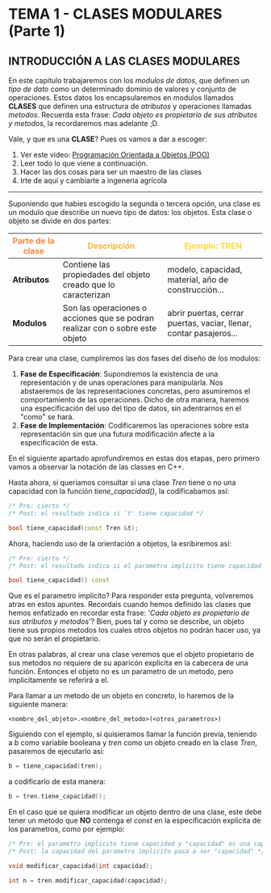 # TEMA 1 - CLASES MODULARES (Parte 1)
## **INTRODUCCIÓN A LAS CLASES MODULARES**

En este capitulo trabajaremos con los *modulos de datos*, que definen un *tipo de dato* como un determinado dominio de valores y conjunto de operaciones. Estos datos los encapsularemos en modulos llamados **CLASES** que definen una estructura de *atributos* y operaciones llamadas *metodos*. Recuerda esta frase: *Cada objeto es propietario de sus atributos y metodos*, la recordaremos mas adelante ;D.

Vale, y que es una **CLASE**? Pues os vamos a dar a escoger: 

1. Ver este video: [Programación Orientada a Objetos (POO)](https://www.youtube.com/watch?v=SI7O81GMG2A)
2. Leer todo lo que viene a continuación.
3. Hacer las dos cosas para ser un maestro de las clases
4. Irte de aquí y cambiarte a ingeneria agrícola

---
Suponiendo que habies escogido la segunda o tercera opción, una clase es un modulo que describe un nuevo tipo de datos: los objetos. Esta clase o objeto se divide en dos partes:

| <span style="color:#ff833b">**Parte de la clase**</span> | <span style="color:#ffb13b">**Descripción**</span> | <span style="color:#ffd83d">**Ejemplo: TREN**</span>|
| ----------- | ----------- | ----------- |
| **Atributos** | Contiene las propiedades del objeto creado que lo caracterizan | modelo, capacidad, material, año de construcción... |
| **Modulos** | Son las operaciones o acciones que se podran realizar con o sobre este objeto | abrir puertas, cerrar puertas, vaciar, llenar, contar pasajeros... |

Para crear una clase, cumpliremos las dos fases del diseño de los modulos:

1. **Fase de Especificación**: Supondremos la existencia de una representación y de unas operaciones para manipularla. Nos abstaeremos de las representaciones concretas, pero asumiremos el comportamiento de las operaciones. Dicho de otra manera, haremos una especificación del uso del tipo de datos, sin adentrarnos en el "como" se hará.
2. **Fase de Implementación**: Codificaremos las operaciones sobre esta representación sin que una futura modificación afecte a la especificación de esta.

En el siguiente apartado aprofundiremos en estas dos etapas, pero primero vamos a observar la notación de las classes en C++.

Hasta ahora, si queriamos consultar si una clase *Tren* tiene o no una capacidad con la función *tiene_capacidad()*, la codificabamos así:

```cc
/* Pre: cierto */
/* Post: el resultado indica si 't' tiene capacidad */

bool tiene_capacidad(const Tren &t);
```

Ahora, haciendo uso de la orientación a objetos, la esribiremos así:
```cc
/* Pre: cierto */
/* Post: el resultado indica si el parametro implicito tiene capacidad */

bool tiene_capacidad() const
```

Que es el parametro implicito? Para responder esta pregunta, volveremos atras en estos apuntes. Recordais cuando hemos definido las clases que hemos enfatizado en recordar esta frase: '*Cada objeto es propietario de sus atributos y metodos*'? Bien, pues tal y como se describe, un objeto tiene sus propios metodos los cuales otros objetos no podrán hacer uso, ya que no serán el propietario.

En otras palabras, al crear una clase veremos que el objeto propietario de sus metodos no requiere de su aparicón explicita en la cabecera de una función. Entonces el objeto no es un parametro de un metodo, pero implicitamente se referirá a el.

Para llamar a un metodo de un objeto en concreto, lo haremos de la siguiente manera:
```
<nombre_del_objeto>.<nombre_del_metodo>(<otros_parametros>)
```

Siguiendo con el ejemplo, si quisieramos llamar la función previa, teniendo a *b* como variable booleana y *tren* como un objeto creado en la clase *Tren*, pasaremos de ejecutarlo así:

```cc
b = tiene_capacidad(tren);
```

a codificarlo de esta manera:

```cc
b = tren.tiene_capacidad();
```

En el caso que se quiera modificar un objeto dentro de una clase, este debe tener un metodo que **NO** contenga el *const* en la especificación explicita de los parametros, como por ejemplo:

```cc
/* Pre: el parametro implicito tiene capacidad y "capacidad" es una capacidad valida */
/* Post: la capacidad del parametro implicito pasa a ser "capacidad" */

void modificar_capacidad(int capacidad);

int n = tren.modificar_capacidad(capacidad);
```